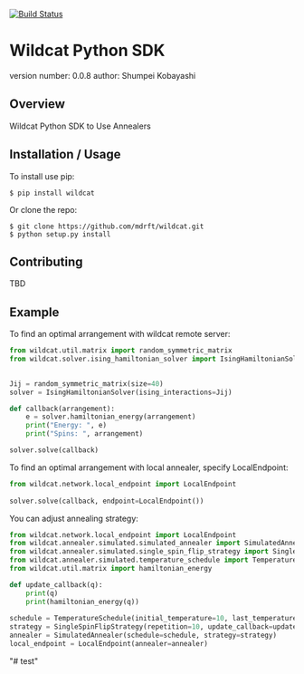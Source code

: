 [![Build Status](https://travis-ci.org/skonb/wildcat_qdk.svg?branch=feature%2Ftravis_ci)](https://travis-ci.org/skonb/wildcat_qdk)

Wildcat Python SDK
===============================

version number: 0.0.8
author: Shumpei Kobayashi

Overview
--------

Wildcat Python SDK to Use Annealers

Installation / Usage
--------------------

To install use pip:

    $ pip install wildcat


Or clone the repo:

    $ git clone https://github.com/mdrft/wildcat.git
    $ python setup.py install
    
Contributing
------------

TBD

Example
-------

To find an optimal arrangement with wildcat remote server:
```python
from wildcat.util.matrix import random_symmetric_matrix
from wildcat.solver.ising_hamiltonian_solver import IsingHamiltonianSolver

     
Jij = random_symmetric_matrix(size=40)
solver = IsingHamiltonianSolver(ising_interactions=Jij)

def callback(arrangement):
    e = solver.hamiltonian_energy(arrangement)
    print("Energy: ", e)
    print("Spins: ", arrangement)

solver.solve(callback)
```



To find an optimal arrangement with local annealer, specify LocalEndpoint:
```python
from wildcat.network.local_endpoint import LocalEndpoint
     
solver.solve(callback, endpoint=LocalEndpoint())
```

You can adjust annealing strategy:
```python
from wildcat.network.local_endpoint import LocalEndpoint
from wildcat.annealer.simulated.simulated_annealer import SimulatedAnnealer
from wildcat.annealer.simulated.single_spin_flip_strategy import SingleSpinFlipStrategy
from wildcat.annealer.simulated.temperature_schedule import TemperatureSchedule
from wildcat.util.matrix import hamiltonian_energy

def update_callback(q):
    print(q)
    print(hamiltonian_energy(q))
    
schedule = TemperatureSchedule(initial_temperature=10, last_temperature=0.1, scale=0.8)
strategy = SingleSpinFlipStrategy(repetition=10, update_callback=update_callback)
annealer = SimulatedAnnealer(schedule=schedule, strategy=strategy)
local_endpoint = LocalEndpoint(annealer=annealer)

```
"# test" 
